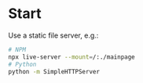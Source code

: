 # Start

Use a static file server, e.g.:

```bash
# NPM
npx live-server --mount=/:./mainpage
# Python
python -m SimpleHTTPServer
```
